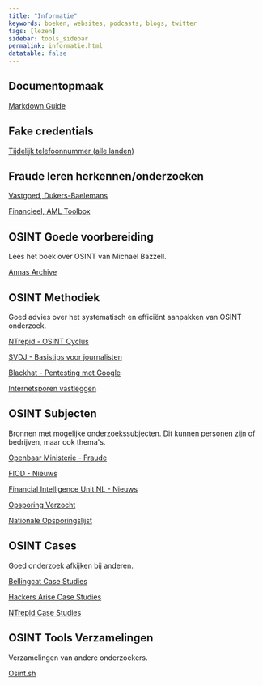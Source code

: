 ```yaml
---
title: "Informatie"
keywords: boeken, websites, podcasts, blogs, twitter
tags: [lezen]
sidebar: tools_sidebar
permalink: informatie.html
datatable: false
---
```


## Documentopmaak
 
[Markdown Guide](https://www.markdownguide.org)

## Fake credentials
 
[Tijdelijk telefoonnummer (alle landen)](https://quackr.io/)

## Fraude leren herkennen/onderzoeken

[Vastgoed, Dukers-Baelemans](https://www.dukers-baelemans.nl/nieuws/vastgoedcriminaliteit-lijkt-overal-te-zijn-hoe-herken-je-het/)

[Financieel, AML Toolbox](https://aml-toolbox.medium.com/financial-crimes-osint-tools-banking-5ede7edbc14f)

## OSINT Goede voorbereiding

Lees het boek over OSINT van Michael Bazzell.

[Annas Archive](https://annas-archive.org/)

## OSINT Methodiek

Goed advies over het systematisch en efficiënt aanpakken van OSINT onderzoek.

[NTrepid - OSINT Cyclus](https://ntrepidcorp.com/case-studies/breaking-down-the-osint-cycle/)

[SVDJ - Basistips voor journalisten](https://www.svdj.nl/nieuws/tips-journalistiek-onderzoek/)

[Blackhat - Pentesting met Google](https://www.blackhat.com/presentations/bh-europe-05/BH_EU_05-Long.pdf)

[Internetsporen vastleggen](https://internetsporen.nl/)

## OSINT Subjecten

Bronnen met mogelijke onderzoekssubjecten. Dit kunnen personen zijn of bedrijven, maar ook thema's.

[Openbaar Ministerie - Fraude](https://www.om.nl/onderwerpen/fraude)

[FIOD - Nieuws](https://www.fiod.nl/nieuws/)

[Financial Intelligence Unit NL - Nieuws](https://www.fiu-nederland.nl/nl/news)

[Opsporing Verzocht](https://opsporingverzocht.avrotros.nl/)

[Nationale Opsporingslijst](https://www.politie.nl/gezocht-en-vermist/nationale-opsporingslijst)

## OSINT Cases

Goed onderzoek afkijken bij anderen.

[Bellingcat Case Studies](https://www.bellingcat.com/category/resources/case-studies/)

[Hackers Arise Case Studies](https://www.hackers-arise.com/osint-case-studies)

[NTrepid Case Studies](https://ntrepidcorp.com/category/case-studies/)

## OSINT Tools Verzamelingen

Verzamelingen van andere onderzoekers.

[Osint.sh](https://osint.sh/)
